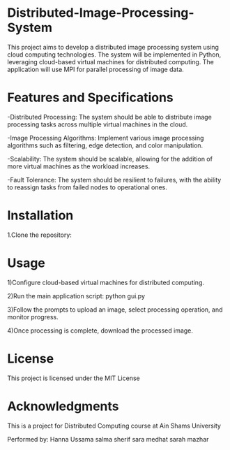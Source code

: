 # Distributed-Image-Processing-System
This project aims to develop a distributed image processing system using cloud computing technologies. The system will be implemented in Python, leveraging cloud-based virtual machines for distributed computing. The application will use MPI for parallel processing of image data.

# Features and Specifications
-Distributed Processing: The system should be able to distribute image processing tasks across multiple virtual machines in the cloud.

-Image Processing Algorithms: Implement various image processing algorithms such as filtering, edge detection, and color manipulation.

-Scalability: The system should be scalable, allowing for the addition of more virtual machines as the workload increases.

-Fault Tolerance: The system should be resilient to failures, with the ability to reassign tasks from failed nodes to operational ones.

# Installation
1.Clone the repository:

# Usage
1)Configure cloud-based virtual machines for distributed computing.

2)Run the main application script: 
      python gui.py
      
3)Follow the prompts to upload an image, select processing operation, and monitor progress.

4)Once processing is complete, download the processed image.

# License
This project is licensed under the MIT License 

# Acknowledgments
This is a project for Distributed Computing course at Ain Shams University

Performed by:
Hanna Ussama
salma sherif
sara medhat
sarah mazhar

